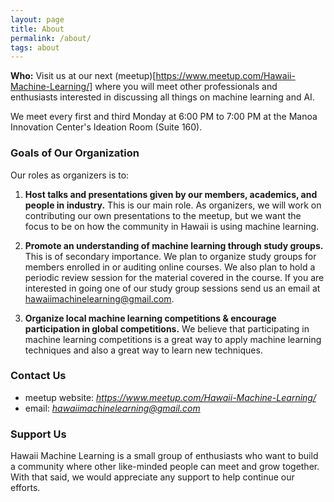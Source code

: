 ```yaml
---
layout: page
title: About
permalink: /about/
tags: about
---
```


**Who:** Visit us at our next (meetup)[https://www.meetup.com/Hawaii-Machine-Learning/] where you will meet other professionals and enthusiasts interested in discussing all things on machine learning and AI.  

We meet every first and third Monday at 6:00 PM to 7:00 PM at the Manoa Innovation Center's Ideation Room (Suite 160).  

### Goals of Our Organization
Our roles as organizers is to:

1. **Host talks and presentations given by our members, academics, and people in industry.**
This is our main role. As organizers, we will work on contributing our own presentations to the meetup, but we want the focus to be on how the community in Hawaii is using machine learning.

2. **Promote an understanding of machine learning through study groups.**
This is of secondary importance.  We plan to organize study groups for members enrolled in or auditing online courses. We also plan to hold a periodic review session for the material covered in the course.  If you are interested in going one of our study group sessions send us an email at hawaiimachinelearning@gmail.com.

3. **Organize local machine learning competitions & encourage participation in global competitions.**
We believe that participating in machine learning competitions is a great way to apply machine learning techniques and also a great way to learn new techniques. 


### Contact Us

* meetup website: *https://www.meetup.com/Hawaii-Machine-Learning/*
* email: *hawaiimachinelearning@gmail.com*



### Support Us
Hawaii Machine Learning is a small group of enthusiasts who want to build a community where other like-minded people can meet and grow together. With that said, we would appreciate any support to help continue our efforts.

